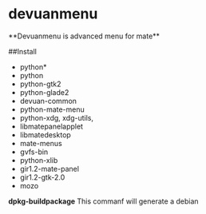 # devuanmenu
<p>**Devuanmenu is advanced menu for mate**</p>



##Install

 * python* 
 * python 
 * python-gtk2
 * python-glade2
 * devuan-common
 * python-mate-menu
 * python-xdg, xdg-utils,
 * libmatepanelapplet
 * libmatedesktop
 * mate-menus
 * gvfs-bin
 * python-xlib
 * gir1.2-mate-panel
 * gir1.2-gtk-2.0
 * mozo


**dpkg-buildpackage**
This commanf will generate a debian

